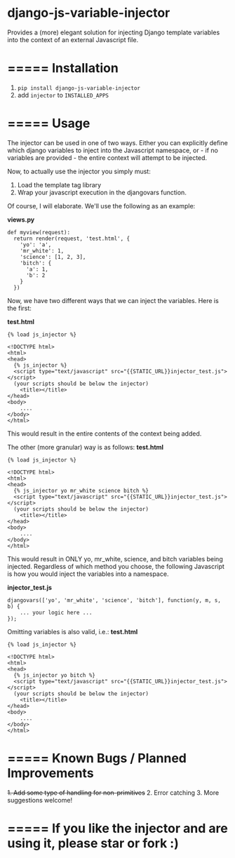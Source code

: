 django-js-variable-injector
===========================

Provides a (more) elegant solution for injecting Django template variables into the context of an external Javascript file.

=====
Installation
=====
1. ``pip install django-js-variable-injector``
2. add ``injector`` to ``INSTALLED_APPS``

=====
Usage
=====
The injector can be used in one of two ways. Either you can explicitly define which django variables to inject into the Javascript namespace, or - if no variables are provided - the entire context will attempt to be injected.

Now, to actually use the injector you simply must:

1. Load the template tag library
2. Wrap your javascript execution in the djangovars function.

Of course, I will elaborate. We'll use the following as an example:

**views.py**
````
def myview(request):
  return render(request, 'test.html', {
    'yo': 'a',
    'mr_white': 1,
    'science': [1, 2, 3],
    'bitch': {
      'a': 1,
      'b': 2
    }
  })
````


Now, we have two different ways that we can inject the variables. Here is the first:

**test.html**
````
{% load js_injector %}

<!DOCTYPE html>
<html>
<head>
  {% js_injector %}
  <script type="text/javascript" src="{{STATIC_URL}}injector_test.js"></script>
  (your scripts should be below the injector)
	<title></title>
</head>
<body>
	....
</body>
</html>
````
This would result in the entire contents of the context being added. 

The other (more granular) way is as follows:
**test.html**
````
{% load js_injector %}

<!DOCTYPE html>
<html>
<head>
  {% js_injector yo mr_white science bitch %}
  <script type="text/javascript" src="{{STATIC_URL}}injector_test.js"></script>
  (your scripts should be below the injector)
	<title></title>
</head>
<body>
	....
</body>
</html>
````
This would result in ONLY yo, mr_white, science, and bitch variables being injected. Regardless of which method you choose, the following Javascript is how you would inject the variables into a namespace.

**injector_test.js**
````
djangovars(['yo', 'mr_white', 'science', 'bitch'], function(y, m, s, b) {
    ... your logic here ...
});
````

Omitting variables is also valid, i.e.:
**test.html**
````
{% load js_injector %}

<!DOCTYPE html>
<html>
<head>
  {% js_injector yo bitch %}
  <script type="text/javascript" src="{{STATIC_URL}}injector_test.js"></script>
  (your scripts should be below the injector)
	<title></title>
</head>
<body>
	....
</body>
</html>
````

=====
Known Bugs / Planned Improvements
=====
~~1. Add some type of handling for non-primitives~~
2. Error catching
3. More suggestions welcome!

=====
If you like the injector and are using it, please star or fork :)
=====
